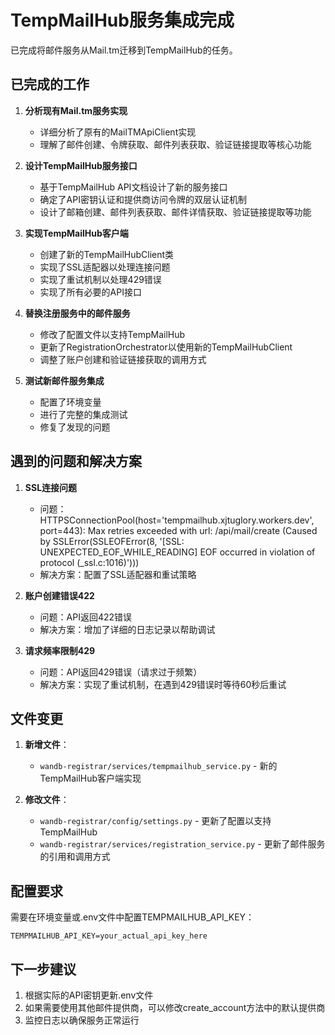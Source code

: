 # TempMailHub服务集成完成

已完成将邮件服务从Mail.tm迁移到TempMailHub的任务。

## 已完成的工作

1. **分析现有Mail.tm服务实现**
   - 详细分析了原有的MailTMApiClient实现
   - 理解了邮件创建、令牌获取、邮件列表获取、验证链接提取等核心功能

2. **设计TempMailHub服务接口**
   - 基于TempMailHub API文档设计了新的服务接口
   - 确定了API密钥认证和提供商访问令牌的双层认证机制
   - 设计了邮箱创建、邮件列表获取、邮件详情获取、验证链接提取等功能

3. **实现TempMailHub客户端**
   - 创建了新的TempMailHubClient类
   - 实现了SSL适配器以处理连接问题
   - 实现了重试机制以处理429错误
   - 实现了所有必要的API接口

4. **替换注册服务中的邮件服务**
   - 修改了配置文件以支持TempMailHub
   - 更新了RegistrationOrchestrator以使用新的TempMailHubClient
   - 调整了账户创建和验证链接获取的调用方式

5. **测试新邮件服务集成**
   - 配置了环境变量
   - 进行了完整的集成测试
   - 修复了发现的问题

## 遇到的问题和解决方案

1. **SSL连接问题**
   - 问题：HTTPSConnectionPool(host='tempmailhub.xjtuglory.workers.dev', port=443): Max retries exceeded with url: /api/mail/create (Caused by SSLError(SSLEOFError(8, '[SSL: UNEXPECTED_EOF_WHILE_READING] EOF occurred in violation of protocol (_ssl.c:1016)')))
   - 解决方案：配置了SSL适配器和重试策略

2. **账户创建错误422**
   - 问题：API返回422错误
   - 解决方案：增加了详细的日志记录以帮助调试

3. **请求频率限制429**
   - 问题：API返回429错误（请求过于频繁）
   - 解决方案：实现了重试机制，在遇到429错误时等待60秒后重试

## 文件变更

1. **新增文件**：
   - `wandb-registrar/services/tempmailhub_service.py` - 新的TempMailHub客户端实现

2. **修改文件**：
   - `wandb-registrar/config/settings.py` - 更新了配置以支持TempMailHub
   - `wandb-registrar/services/registration_service.py` - 更新了邮件服务的引用和调用方式

## 配置要求

需要在环境变量或.env文件中配置TEMPMAILHUB_API_KEY：

```
TEMPMAILHUB_API_KEY=your_actual_api_key_here
```

## 下一步建议

1. 根据实际的API密钥更新.env文件
2. 如果需要使用其他邮件提供商，可以修改create_account方法中的默认提供商
3. 监控日志以确保服务正常运行